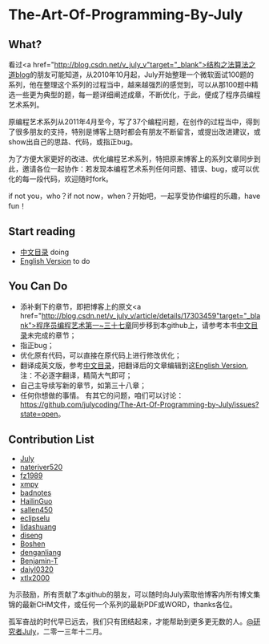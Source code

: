 The-Art-Of-Programming-By-July
=============================

## What?

  看过<a href="http://blog.csdn.net/v_july_v"target="_blank">结构之法算法之道blog</a>的朋友可能知道，从2010年10月起，July开始整理一个微软面试100题的系列，他在整理这个系列的过程当中，越来越强烈的感觉到，可以从那100题中精选一些更为典型的题，每一题详细阐述成章，不断优化，于此，便成了程序员编程艺术系列。

  原编程艺术系列从2011年4月至今，写了37个编程问题，在创作的过程当中，得到了很多朋友的支持，特别是博客上随时都会有朋友不断留言，或提出改进建议，或show出自己的思路、代码，或指正bug。
  
  为了方便大家更好的改进、优化编程艺术系列，特把原来博客上的系列文章同步到此，邀请各位一起协作：若发现本编程艺术系列任何问题、错误、bug，或可以优化的每一段代码，欢迎随时fork。
  
  if not you，who？if not now，when？开始吧，一起享受协作编程的乐趣，have fun！


## Start reading 

 * [中文目录](<https://github.com/nateriver520/The-Art-Of-Programming-By-July/blob/master/ebook/zh/preface.md>)    doing
 * [English Version](<https://github.com/nateriver520/The-Art-Of-Programming-By-July/blob/master/ebook/en/preface.md>)    to do


## You Can Do

 * 添补剩下的章节，即把博客上的原文<a href="http://blog.csdn.net/v_july_v/article/details/17303459"target="_blank">程序员编程艺术第一~三十七章</a>同步移到本github上，请参考本书[中文目录](<https://github.com/nateriver520/The-Art-Of-Programming-By-July/blob/master/ebook/zh/preface.md>)未完成的章节；
 * 指正bug；
 * 优化原有代码，可以直接在原代码上进行修改优化；
 * 翻译成英文版，参考[中文目录](<https://github.com/nateriver520/The-Art-Of-Programming-By-July/blob/master/ebook/zh/preface.md>)，把翻译后的文章编辑到这[English Version](<https://github.com/nateriver520/The-Art-Of-Programming-By-July/blob/master/ebook/en/preface.md>),注：不必逐字翻译，精简大气即可；
 * 自己主导续写新的章节，如第三十八章；
 * 任何你想做的事情。
 有其它的问题，咱们可以讨论：<https://github.com/julycoding/The-Art-Of-Programming-by-July/issues?state=open>。

## Contribution List
 * [July](https://github.com/julycoding)
 * [nateriver520](https://github.com/nateriver520) 
 * [fz1989](https://github.com/fz1989)
 * [xmpy](https://github.com/xmpy)
 * [badnotes](https://github.com/badnotes)
 * [HailinGuo](https://github.com/hazirguo)
 * [sallen450](https://github.com/sallen450)
 * [eclipselu](https://github.com/eclipselu)
 * [lidashuang](https://github.com/lidashuang)
 * [diseng](https://github.com/diseng)
 * [Boshen](https://github.com/Boshen)
 * [denganliang](https://github.com/denganliang)
 * [Benjamin-T](https://github.com/Benjamin-T)
 * [daiyl0320](https://github.com/daiyl0320)
 * [xtlx2000](https://github.com/xtlx2000)


为示鼓励，所有贡献了本github的朋友，可以随时向July索取他博客内所有博文集锦的最新CHM文件，或任何一个系列的最新PDF或WORD，thanks各位。

孤军奋战的时代早已远去，我们只有团结起来，才能帮助到更多更无数的人。<a href="http://weibo.com/julyweibo" target="_blank">@研究者July</a>，二零一三年十二月。
